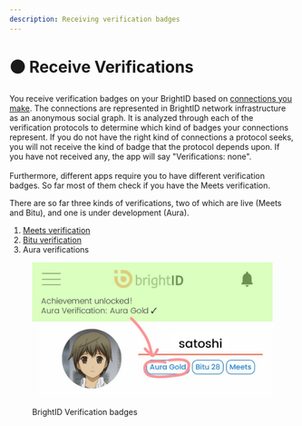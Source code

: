 ```yaml
---
description: Receiving verification badges
---
```


# 🟠 Receive Verifications

You receive verification badges on your BrightID based on [connections you make](making-connections/). The connections are represented in BrightID network infrastructure as an anonymous social graph. It is analyzed through each of the verification protocols to determine which kind of badges your connections represent. If you do not have the right kind of connections a protocol seeks, you will not receive the kind of badge that the protocol depends upon. If you have not received any, the app will say "Verifications: none".\
\
Furthermore, different apps require you to have different verification badges. So far most of them check if you have the Meets verification.

There are so far three kinds of verifications, two of which are live (Meets and Bitu), and one is under development (Aura).

1. [Meets verification](meets-verification.md)
2. [Bitu verification](bitu-verification.md)
3. Aura verifications

<figure><img src="../.gitbook/assets/FmP18tvaYAMnJjU.jpeg" alt="BrightID Verification badges"><figcaption><p>BrightID Verification badges</p></figcaption></figure>
